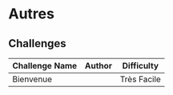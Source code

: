 # Autres

## Challenges

| Challenge Name    | Author    | Difficulty    |
| ----------------- | --------- | ------------- |
| Bienvenue         |           | Très Facile   |
